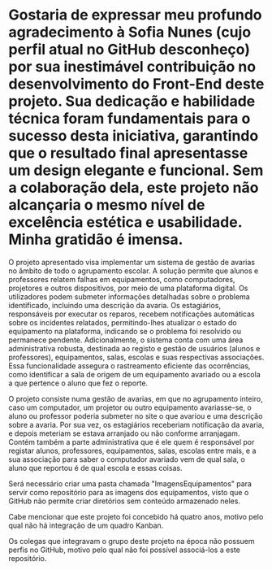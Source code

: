 # Gostaria de expressar meu profundo agradecimento à Sofia Nunes (cujo perfil atual no GitHub desconheço) por sua inestimável contribuição no desenvolvimento do Front-End deste projeto. Sua dedicação e habilidade técnica foram fundamentais para o sucesso desta iniciativa, garantindo que o resultado final apresentasse um design elegante e funcional. Sem a colaboração dela, este projeto não alcançaria o mesmo nível de excelência estética e usabilidade. Minha gratidão é imensa.


O projeto apresentado visa implementar um sistema de gestão de avarias no âmbito de todo o agrupamento escolar. A solução permite que alunos e professores relatem falhas em equipamentos, como computadores, projetores e outros dispositivos, por meio de uma plataforma digital. Os utilizadores podem submeter informações detalhadas sobre o problema identificado, incluindo uma descrição da avaria.
Os estagiários, responsáveis por executar os reparos, recebem notificações automáticas sobre os incidentes relatados, permitindo-lhes atualizar o estado do equipamento na plataforma, indicando se o problema foi resolvido ou permanece pendente.
Adicionalmente, o sistema conta com uma área administrativa robusta, destinada ao registo e gestão de usuários (alunos e professores), equipamentos, salas, escolas e suas respectivas associações. Essa funcionalidade assegura o rastreamento eficiente das ocorrências, como identificar a sala de origem de um equipamento avariado ou a escola a que pertence o aluno que fez o reporte.

O projeto consiste numa gestão de avarias, em que no agrupamento inteiro, caso um computador, um projetor ou outro equipamento avariasse-se, o aluno ou professor poderia submeter no site o que avariou e uma descrição sobre a avaria. Por sua vez, os estagiários receberiam notificação da avaria, e depois meteriam se estava arranjado ou não conforme arranjagam. Contém também a parte administrativa que é ele quem é responsável por registar alunos, professores, equipamentos, salas, escolas entre mais, e a sua associação para saber o computador avariado vem de qual sala, o aluno que reportou é de qual escola e essas coisas.

Será necessário criar uma pasta chamada "ImagensEquipamentos" para servir como repositório para as imagens dos equipamentos, visto que o GitHub não permite criar diretórios sem conteúdo armazenado neles.

Cabe mencionar que este projeto foi concebido há quatro anos, motivo pelo qual não há integração de um quadro Kanban.

Os colegas que integravam o grupo deste projeto na época não possuem perfis no GitHub, motivo pelo qual não foi possível associá-los a este repositório.
